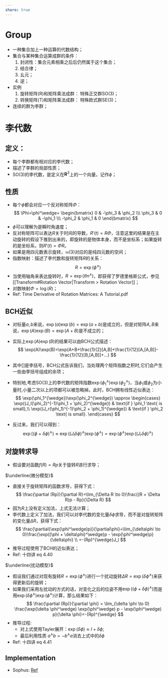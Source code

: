 ```yaml
---
share: true
---
```


# Group
- 一种集合加上一种运算的代数结构；
- 集合与某种集合运算成群的条件：
	1. 封闭性：集合元素相乘之后后仍然属于这个集合；
	2. 结合律；
	3. 幺元；
	4. 逆；
- 实例
	1. 旋转矩阵(R)和矩阵乘法成群：	特殊正交群SO(3)；
	2. 转换矩阵(T)和矩阵乘法成群：	特殊欧式群SE(3)；
- 连续的群为李群；

# 李代数

## 定义：
- 每个李群都有相对应的李代数；
- 描述了李群的局部性质；
- SO(3)的李代数，是定义在$\mathbf{R}^3$上的一个向量，记作$\phi$；


## 性质

- 每个$\phi$都会对应一个反对称矩阵$\Phi$：
$$
\Phi=\phi^\wedge=
\begin{bmatrix} 
	0 & -\phi_3 & \phi_2 \\\
	\phi_3 & 0 & -\phi_1 \\\
	-\phi_2 & \phi_1 & 0
\end{bmatrix}
$$
- $\phi$可以理解为是瞬时角速度；
- 反对称矩阵可以表达$R$关于时间的导数，$R'(t) = R \Phi$，注意这里的结果是在主动旋转的假设下推到出来的，即旋转的是物体本身，而不是坐标系；如果旋转的是坐标系，则$R'(t) = \Phi R$。
- 如果是用四元数表示旋转，$\mathfrak{so}(3)$对应的是纯四元数的空间；
- 指数映射：描述了李代数和旋转矩阵$R$的关系：
$$
R = \exp(\phi^\wedge)
$$
- 当使用轴角来表达旋转时，$R=\exp(\theta n^\wedge)$，即获得了罗德里格斯公式，参见[[Transform#Rotation Vector|Transform > Rotation Vector]]；
- 对数映射$\Phi=\log(R)$；
- Ref: Time Derivative of Rotation Matrices: A Tutorial.pdf

## BCH近似

- 对标量$a,b$来说，$\exp(a)\exp(b)=\exp(a+b)$是成立的，但是对矩阵$A,B$来说，$\exp(A)\exp(B)=\exp(A+B)$是不成立的；
- 实际上$\exp(A)\exp(B)$的结果可以由BCH公式描述：
$$
\exp(A)\exp(B)=\exp(A+B+\frac{1}{2}[A,B]+\frac{1}{12}[A,[A,B]]-\frac{1}{12}[B,[A,B]]+...)
$$
- 其中$[]$是李括号，BCH公式告诉我们，当处理两个矩阵指数之积时,它们会产生一些由李括号组成的余项；
- 特别地,考虑SO(3)上的李代数的矩阵指数$\exp(\phi_1^{\wedge})\exp(\phi_2^{\wedge})$，当$\phi_1$或$\phi_2$为小量时,小量二次以上的项都可以被忽略掉。此时，BCH拥有线性近似表达：
$$
\exp(\phi_1^{\wedge})\exp(\phi_2^{\wedge}) \approx 
\begin{cases} 
\exp((J_l(\phi_2)^{-1}\phi_1 + \phi_2)^{\wedge}) & \text{if } \phi_1 \text{ is small},\\
\exp((J_r(\phi_1)^{-1}\phi_2 + \phi_1)^{\wedge}) & \text{if } \phi_2 \text{ is small}.
\end{cases}
$$

- 反过来，我们可以得到：
$$
\exp((\phi + \delta \phi)^{\wedge}) \approx \exp((J_l\delta\phi)^{\wedge})\exp(\phi^{\wedge})=
\exp(\phi^{\wedge})\exp((J_r\delta\phi)^{\wedge})
$$


## 对旋转求导

- 假设要对函数$f(R)=Rp$关于旋转$R$进行求导；

$\underline{微分模型}$
- 直接关于旋转矩阵的函数求导，获得下式：
$$
\frac{\partial (Rp)}{\partial R}=\lim_{\Delta R \to 0}\frac{(R + \Delta R)p - Rp}{\Delta R}
$$
- 因为$R$上没有定义加法，上式无法计算；
- 李代数上定义了加法，我们可以对李代数的变化量$\delta\phi$求导，而不是对旋转矩阵的变化量$\Delta R$，获得下式：
$$
\frac{\partial(\exp(\phi^\wedge)p)}{\partial\phi}=\lim_{\delta\phi \to 0}\frac{\exp((\phi + \delta\phi)^\wedge)p - \exp(\phi^\wedge)p}{\delta\phi} \\
=-(Rp)^{\wedge}J_l
$$
- 推导过程使用了BCH的近似表达；
- Ref: 十四讲 eq 4.40

$\underline{扰动模型}$
- 假设我们通过对现有旋转$R=\exp(\phi^\wedge)$进行一个扰动旋转$\Delta R=\exp(\delta \phi^\wedge)$来获得更新后的旋转；
- 如果我们采用左扰动的方式的话，对变化之后的位姿不用$\exp((\phi + \delta \phi)^\wedge)$而是用$\exp(\delta \phi^\wedge) \exp(\phi^\wedge)$计算，那么结果如下：
$$
\frac{\partial (Rp)}{\partial \phi} = \lim_{\delta \phi \to 0} \frac{\exp(\delta \phi^\wedge) \exp(\phi^\wedge) p - \exp(\phi^\wedge) p}{\delta \phi}=-(Rp)^{\wedge}
$$
- 推导过程:
	- 对上式使用Tayler展开：$\exp(\delta \phi) \approx I + \delta \phi$;
	- 最后利用性质 $a^\wedge b = -b^\wedge a$消去上式中的$\delta\phi$
- Ref: 十四讲 eq 4.41

## Implementation
- Sophus: [Ref](https://guyuehome.com/34708)